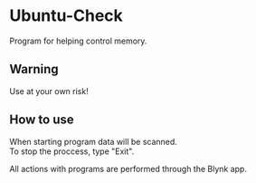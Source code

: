 # Ubuntu-Check

Program for helping control memory.

## Warning

Use at your own risk!

## How to use

When starting program data will be scanned.  
To stop the proccess, type "Exit".  
  
All actions with programs are performed through the Blynk app.